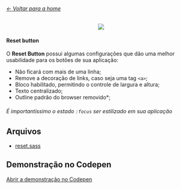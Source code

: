 ###### [← Voltar para a home](/)

<p align="center">
<img src="https://user-images.githubusercontent.com/3299130/61169083-921d8e80-a52e-11e9-8884-51b3e5653242.png" />
</p>

#### Reset button

O **Reset Button** possui algumas configurações que dão uma melhor usabilidade para os botões de sua aplicação:

- Não ficará com mais de uma linha;
- Remove a decoração de links, caso seja uma tag `<a>`;
- Bloco habilitado, permitindo o controle de largura e altura;
- Texto centralizado;
- Outline padrão do browser removido\*;

###### É importantíssimo o estado `:focus` ser estilizado em sua aplicação

## Arquivos

- [reset.sass](./reset.sass)

## Demonstração no Codepen

[Abrir a demonstração no Codepen](https://codepen.io/kvnol/pen/KjYjWZ)
